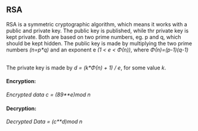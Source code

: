 ## RSA

RSA is a symmetric cryptographic algorithm, which means it works with a public and private key. The public key is published, while thr private key is kept private. Both are based on two prime numbers, eg. p and q, which should be kept hidden. The public key is made by multiplying the two prime numbers *(n=p\*q)* and an exponent e *(1 < e < Φ(n))*, where *Φ(n)=(p-1)(q-1)*<br><br>

The private key is made by *d = (k\*Φ(n) + 1) / e*, for some value *k*.

#### Encryption:
*Encrypted data c = (89\*\*e)mod n*

#### Decryption:
*Decrypted Data = (c\*\*d)mod n*
